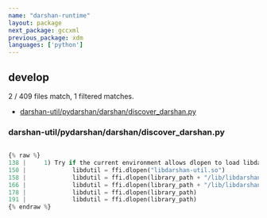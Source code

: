 ```yaml
---
name: "darshan-runtime"
layout: package
next_package: gccxml
previous_package: xdm
languages: ['python']
---
```

## develop
2 / 409 files match, 1 filtered matches.

 - [darshan-util/pydarshan/darshan/discover_darshan.py](#darshan-utilpydarshandarshandiscover_darshanpy)

### darshan-util/pydarshan/darshan/discover_darshan.py

```python

{% raw %}
138 |     1) Try if the current environment allows dlopen to load libdarshan-util
150 |             libdutil = ffi.dlopen("libdarshan-util.so")
158 |             libdutil = ffi.dlopen(library_path + "/lib/libdarshan-util.so")
166 |             libdutil = ffi.dlopen(library_path + "/lib/libdarshan-util.so")
178 |             libdutil = ffi.dlopen(library_path)
191 |             libdutil = ffi.dlopen(library_path)
{% endraw %}

```